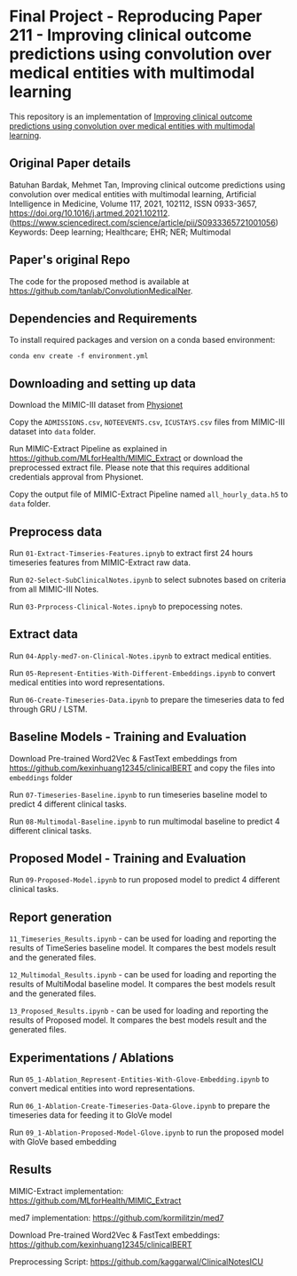 # Final Project - Reproducing Paper 211 - Improving clinical outcome predictions using convolution over medical entities with multimodal learning

This repository is an implementation of [Improving clinical outcome predictions using convolution over medical entities with multimodal learning](https://doi.org/10.1016/j.artmed.2021.102112). 

## Original Paper details

Batuhan Bardak, Mehmet Tan,
Improving clinical outcome predictions using convolution over medical entities with multimodal learning,
Artificial Intelligence in Medicine,
Volume 117,
2021,
102112,
ISSN 0933-3657,
https://doi.org/10.1016/j.artmed.2021.102112.
(https://www.sciencedirect.com/science/article/pii/S0933365721001056)
Keywords: Deep learning; Healthcare; EHR; NER; Multimodal

## Paper's original Repo

The code for the proposed method is available at https://github.com/tanlab/ConvolutionMedicalNer.

## Dependencies and Requirements

To install required packages and version on a conda based environment:

```setup
conda env create -f environment.yml
```

## Downloading and setting up data

Download the MIMIC-III dataset from [Physionet](https://mimic.physionet.org/)

Copy the `ADMISSIONS.csv`, `NOTEEVENTS.csv`, `ICUSTAYS.csv` files from MIMIC-III dataset into `data` folder.

Run MIMIC-Extract Pipeline as explained in https://github.com/MLforHealth/MIMIC_Extract or download the preprocessed extract file. Please note that this requires additional credentials approval from Physionet. 

Copy the output file of MIMIC-Extract Pipeline named `all_hourly_data.h5` to `data` folder.

## Preprocess data

Run `01-Extract-Timseries-Features.ipnyb` to extract first 24 hours timeseries features from MIMIC-Extract raw data.

Run `02-Select-SubClinicalNotes.ipynb` to select subnotes based on criteria from all MIMIC-III Notes.

Run `03-Prprocess-Clinical-Notes.ipnyb` to prepocessing notes.

## Extract data

Run `04-Apply-med7-on-Clinical-Notes.ipynb` to extract medical entities. 

Run `05-Represent-Entities-With-Different-Embeddings.ipynb` to convert medical entities into word representations.

Run `06-Create-Timeseries-Data.ipynb` to prepare the timeseries data to fed through GRU / LSTM.

## Baseline Models - Training and Evaluation

Download Pre-trained Word2Vec & FastText embeddings from https://github.com/kexinhuang12345/clinicalBERT and copy the files into `embeddings` folder 

Run `07-Timeseries-Baseline.ipynb` to run timeseries baseline model to predict 4 different clinical tasks.

Run `08-Multimodal-Baseline.ipynb` to run multimodal baseline to predict 4 different clinical tasks.

## Proposed Model - Training and Evaluation

Run `09-Proposed-Model.ipynb` to run proposed model to predict 4 different clinical tasks.

## Report generation

`11_Timeseries_Results.ipynb` - can be used for loading and reporting the results of TimeSeries baseline model. It compares the best models result and the generated files.

`12_Multimodal_Results.ipynb` - can be used for loading and reporting the results of MultiModal baseline model. It compares the best models result and the generated files.

`13_Proposed_Results.ipynb` - can be used for loading and reporting the results of Proposed model. It compares the best models result and the generated files.

## Experimentations / Ablations

Run `05_1-Ablation_Represent-Entities-With-Glove-Embedding.ipynb` to convert medical entities into word representations.

Run `06_1-Ablation-Create-Timeseries-Data-Glove.ipynb` to prepare the timeseries data for feeding it to GloVe model

Run `09_1-Ablation-Proposed-Model-Glove.ipynb` to run the proposed model with GloVe based embedding

## Results

MIMIC-Extract implementation: https://github.com/MLforHealth/MIMIC_Extract

med7 implementation: https://github.com/kormilitzin/med7

Download Pre-trained Word2Vec & FastText embeddings: https://github.com/kexinhuang12345/clinicalBERT

Preprocessing Script: https://github.com/kaggarwal/ClinicalNotesICU

